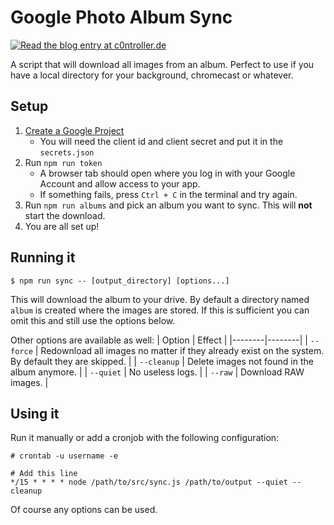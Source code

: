 # Google Photo Album Sync

[![Read the blog entry at c0ntroller.de](https://c0ntroller.de/img/read-blog.svg)](https://c0ntroller.de/blog/project/photo-sync)

A script that will download all images from an album.
Perfect to use if you have a local directory for your background, chromecast or whatever.

## Setup
1. [Create a Google Project](https://developers.google.com/photos/library/guides/get-started)
    - You will need the client id and client secret and put it in the `secrets.json`
2. Run `npm run token`
    - A browser tab should open where you log in with your Google Account and allow access to your app.
    - If something fails, press `Ctrl + C` in the terminal and try again.
3. Run `npm run albums` and pick an album you want to sync. This will **not** start the download.
4. You are all set up!

## Running it
```console
$ npm run sync -- [output_directory] [options...]
```
This will download the album to your drive. By default a directory named `album` is created where the images are stored. If this is sufficient you can omit this and still use the options below.

Other options are available as well:
| Option | Effect |
|--------|--------|
| `--force` | Redownload all images no matter if they already exist on the system. By default they are skipped. |
| `--cleanup` | Delete images not found in the album anymore. |
| `--quiet` | No useless logs. |
| `--raw` | Download RAW images. |

## Using it
Run it manually or add a cronjob with the following configuration:
```console
# crontab -u username -e
```

```crontab
# Add this line
*/15 * * * * node /path/to/src/sync.js /path/to/output --quiet --cleanup
```
Of course any options can be used.